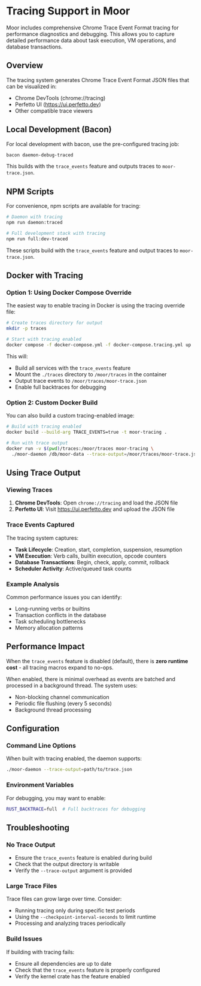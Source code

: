 # Tracing Support in Moor

Moor includes comprehensive Chrome Trace Event Format tracing for performance diagnostics and
debugging. This allows you to capture detailed performance data about task execution, VM operations,
and database transactions.

## Overview

The tracing system generates Chrome Trace Event Format JSON files that can be visualized in:

- Chrome DevTools (chrome://tracing)
- Perfetto UI (https://ui.perfetto.dev)
- Other compatible trace viewers

## Local Development (Bacon)

For local development with bacon, use the pre-configured tracing job:

```bash
bacon daemon-debug-traced
```

This builds with the `trace_events` feature and outputs traces to `moor-trace.json`.

## NPM Scripts

For convenience, npm scripts are available for tracing:

```bash
# Daemon with tracing
npm run daemon:traced

# Full development stack with tracing
npm run full:dev-traced
```

These scripts build with the `trace_events` feature and output traces to `moor-trace.json`.

## Docker with Tracing

### Option 1: Using Docker Compose Override

The easiest way to enable tracing in Docker is using the tracing override file:

```bash
# Create traces directory for output
mkdir -p traces

# Start with tracing enabled
docker compose -f docker-compose.yml -f docker-compose.tracing.yml up
```

This will:

- Build all services with the `trace_events` feature
- Mount the `./traces` directory to `/moor/traces` in the container
- Output trace events to `/moor/traces/moor-trace.json`
- Enable full backtraces for debugging

### Option 2: Custom Docker Build

You can also build a custom tracing-enabled image:

```bash
# Build with tracing enabled
docker build --build-arg TRACE_EVENTS=true -t moor-tracing .

# Run with trace output
docker run -v $(pwd)/traces:/moor/traces moor-tracing \
  ./moor-daemon /db/moor-data --trace-output=/moor/traces/moor-trace.json
```

## Using Trace Output

### Viewing Traces

1. **Chrome DevTools**: Open `chrome://tracing` and load the JSON file
2. **Perfetto UI**: Visit https://ui.perfetto.dev and upload the JSON file

### Trace Events Captured

The tracing system captures:

- **Task Lifecycle**: Creation, start, completion, suspension, resumption
- **VM Execution**: Verb calls, builtin execution, opcode counters
- **Database Transactions**: Begin, check, apply, commit, rollback
- **Scheduler Activity**: Active/queued task counts

### Example Analysis

Common performance issues you can identify:

- Long-running verbs or builtins
- Transaction conflicts in the database
- Task scheduling bottlenecks
- Memory allocation patterns

## Performance Impact

When the `trace_events` feature is disabled (default), there is **zero runtime cost** - all tracing
macros expand to no-ops.

When enabled, there is minimal overhead as events are batched and processed in a background thread.
The system uses:

- Non-blocking channel communication
- Periodic file flushing (every 5 seconds)
- Background thread processing

## Configuration

### Command Line Options

When built with tracing enabled, the daemon supports:

```bash
./moor-daemon --trace-output=path/to/trace.json
```

### Environment Variables

For debugging, you may want to enable:

```bash
RUST_BACKTRACE=full  # Full backtraces for debugging
```

## Troubleshooting

### No Trace Output

- Ensure the `trace_events` feature is enabled during build
- Check that the output directory is writable
- Verify the `--trace-output` argument is provided

### Large Trace Files

Trace files can grow large over time. Consider:

- Running tracing only during specific test periods
- Using the `--checkpoint-interval-seconds` to limit runtime
- Processing and analyzing traces periodically

### Build Issues

If building with tracing fails:

- Ensure all dependencies are up to date
- Check that the `trace_events` feature is properly configured
- Verify the kernel crate has the feature enabled
